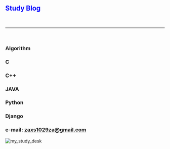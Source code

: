 ## <span style="color: blue">Study Blog</span>

<br>
<hr>
<br>

### <span style="colro: green">Algorithm</span>

### <span style="colro: green">C</span>

### <span style="colro: green">C++</span>

### <span style="colro: green">JAVA</span>

### <span style="colro: green">Python</span>

### <span style="colro: green">Django</span>

### **e-mail: zaxs1029za@gmail.com**

![my_study_desk](https://lh3.googleusercontent.com/dTwQNpUuxib66NZgcqiaXQEMKOFT_suJWZzdx-Tasm4U0lnaEUrG5wNPESYL_YJl7qp-iNnhGf-bowmpLLlM7cKEFzEX7S3_Y9_scfWFhPtvY_oAK4UsPoEPUtb9PzPn0ydlbUD4bjs2qQ8uBsZSzNK7ez9csJvVDtOP9E_aJWndgP2vjuR3ezhxhZqoMXNWMJvDA_c1fsJzKltuQZo4baf7pGh-4oYkrPXPTjBT0JemHFSVxuKf7yHlbu4bkiZVskDSdUlaC1-Gt_9AMwlUmcZqwIIkz1oRaaitcoDZy1l-Pi9xzSLw4TKClzIjt-ZMuf9ywSSGvhpwtOmjUw2uSOEfnMoLEUG2cCuoMt7NEN6ACu_TfUJaq_F-NhgRAteNYCl2--yEhuG1wbVWrUgQOZwU1AQQleBuL1RUDD4pOiyvBu8oso77uSkg3_m7Z6ph6asT9QQSnxwEaaewSGJzEs5kiSJWCx6OmBhTF5io_1sDoFAVmQOdjWk-9MPWySDgQmU3nVCbBaCb0HngGXJGFI75jy3MOmgn9yT1hf2yE5x2KwHNwDUz2NCEjMP-XVX6zDYlUPyqxJdvPMfxY2mk2vIW-iZy2SLQvzuKH28=w1342-h1006-no)